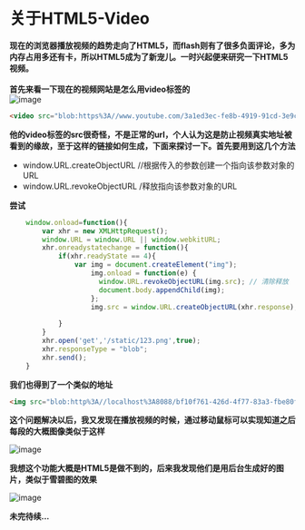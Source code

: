 # 关于HTML5-Video
**现在的浏览器播放视频的趋势走向了HTML5，而flash则有了很多负面评论，多为内存占用多还有卡，所以HTML5成为了新宠儿。一时兴起便来研究一下HTML5视频。**<br />
<br />
**首先来看一下现在的视频网站是怎么用video标签的**<br />
![image](https://github.com/Jon-Millent/wen/blob/master/2016-12/img/2016-12/youtube.png)
```html
<video src="blob:https%3A//www.youtube.com/3a1ed3ec-fe8b-4919-91cd-3e9c72f68243"></video>
```
**他的video标签的src很奇怪，不是正常的url，个人认为这是防止视频真实地址被看到的缘故，至于这样的链接如何生成，下面来探讨一下。首先要用到这几个方法**<br />
* window.URL.createObjectURL //根据传入的参数创建一个指向该参数对象的URL
* window.URL.revokeObjectURL /释放指向该参数对象的URL

**尝试**

```javascript
	window.onload=function(){
		var xhr = new XMLHttpRequest();
		window.URL = window.URL || window.webkitURL;
		xhr.onreadystatechange = function(){
			if(xhr.readyState == 4){
				var img = document.createElement("img");
			        img.onload = function(e) {
			          window.URL.revokeObjectURL(img.src); // 清除释放
			          document.body.appendChild(img);
			        };
			        img.src = window.URL.createObjectURL(xhr.response);
				 
			}
		}
		xhr.open('get','/static/123.png',true);
		xhr.responseType = "blob";
		xhr.send();
	}
```
**我们也得到了一个类似的地址**
```html
<img src="blob:http%3A//localhost%3A8088/bf10f761-426d-4f77-83a3-fbe80f2a9787">
```

**这个问题解决以后，我又发现在播放视频的时候，通过移动鼠标可以实现知道之后每段的大概图像类似于这样**

![image](https://github.com/Jon-Millent/wen/blob/master/2016-12/img/2016-12/tio1.png?raw=true)

**我想这个功能大概是HTML5是做不到的，后来我发现他们是用后台生成好的图片，类似于雪碧图的效果**

![image](https://github.com/Jon-Millent/wen/blob/master/2016-12/img/2016-12/M1.jpg?raw=true)


**未完待续...**
